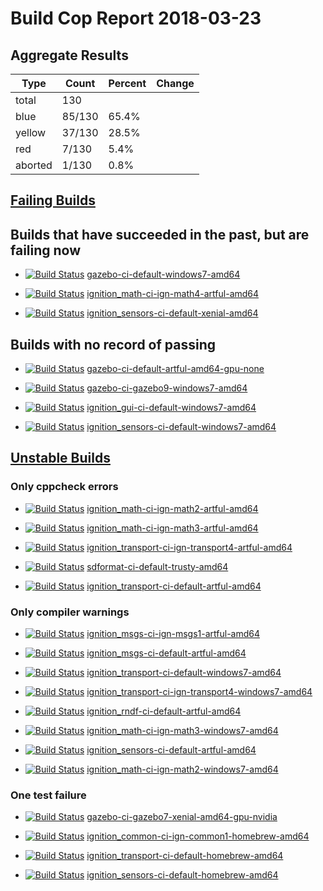 # Build Cop Report 2018-03-23

## Aggregate Results

| Type | Count | Percent | Change |
|--|--|--|--|
| total | 130 | |  |
| blue | 85/130 | 65.4% |  |
| yellow | 37/130 | 28.5% |  |
| red | 7/130 | 5.4% |  |
| aborted | 1/130 | 0.8% |  |

## [Failing Builds](https://build.osrfoundation.org/view/main/view/BuildCopFail/)

## Builds that have succeeded in the past, but are failing now

* [![Build Status](https://build.osrfoundation.org/job/gazebo-ci-default-windows7-amd64//badge/icon)](https://build.osrfoundation.org/job/gazebo-ci-default-windows7-amd64/) [gazebo-ci-default-windows7-amd64](https://build.osrfoundation.org/job/gazebo-ci-default-windows7-amd64/)

* [![Build Status](https://build.osrfoundation.org/job/ignition_math-ci-ign-math4-artful-amd64//badge/icon)](https://build.osrfoundation.org/job/ignition_math-ci-ign-math4-artful-amd64/) [ignition_math-ci-ign-math4-artful-amd64](https://build.osrfoundation.org/job/ignition_math-ci-ign-math4-artful-amd64/)

* [![Build Status](https://build.osrfoundation.org/job/ignition_sensors-ci-default-xenial-amd64//badge/icon)](https://build.osrfoundation.org/job/ignition_sensors-ci-default-xenial-amd64/) [ignition_sensors-ci-default-xenial-amd64](https://build.osrfoundation.org/job/ignition_sensors-ci-default-xenial-amd64/)

## Builds with no record of passing

* [![Build Status](https://build.osrfoundation.org/job/gazebo-ci-default-artful-amd64-gpu-none//badge/icon)](https://build.osrfoundation.org/job/gazebo-ci-default-artful-amd64-gpu-none/) [gazebo-ci-default-artful-amd64-gpu-none](https://build.osrfoundation.org/job/gazebo-ci-default-artful-amd64-gpu-none/)

* [![Build Status](https://build.osrfoundation.org/job/gazebo-ci-gazebo9-windows7-amd64//badge/icon)](https://build.osrfoundation.org/job/gazebo-ci-gazebo9-windows7-amd64/) [gazebo-ci-gazebo9-windows7-amd64](https://build.osrfoundation.org/job/gazebo-ci-gazebo9-windows7-amd64/)

* [![Build Status](https://build.osrfoundation.org/job/ignition_gui-ci-default-windows7-amd64//badge/icon)](https://build.osrfoundation.org/job/ignition_gui-ci-default-windows7-amd64/) [ignition_gui-ci-default-windows7-amd64](https://build.osrfoundation.org/job/ignition_gui-ci-default-windows7-amd64/)

* [![Build Status](https://build.osrfoundation.org/job/ignition_sensors-ci-default-windows7-amd64//badge/icon)](https://build.osrfoundation.org/job/ignition_sensors-ci-default-windows7-amd64/) [ignition_sensors-ci-default-windows7-amd64](https://build.osrfoundation.org/job/ignition_sensors-ci-default-windows7-amd64/)

## [Unstable Builds](https://build.osrfoundation.org/view/main/view/BuildCopFail/)

### Only cppcheck errors

* [![Build Status](https://build.osrfoundation.org/job/ignition_math-ci-ign-math2-artful-amd64/badge/icon)](https://build.osrfoundation.org/job/ignition_math-ci-ign-math2-artful-amd64) [ignition_math-ci-ign-math2-artful-amd64](https://build.osrfoundation.org/job/ignition_math-ci-ign-math2-artful-amd64)

* [![Build Status](https://build.osrfoundation.org/job/ignition_math-ci-ign-math3-artful-amd64/badge/icon)](https://build.osrfoundation.org/job/ignition_math-ci-ign-math3-artful-amd64) [ignition_math-ci-ign-math3-artful-amd64](https://build.osrfoundation.org/job/ignition_math-ci-ign-math3-artful-amd64)

* [![Build Status](https://build.osrfoundation.org/job/ignition_transport-ci-ign-transport4-artful-amd64/badge/icon)](https://build.osrfoundation.org/job/ignition_transport-ci-ign-transport4-artful-amd64) [ignition_transport-ci-ign-transport4-artful-amd64](https://build.osrfoundation.org/job/ignition_transport-ci-ign-transport4-artful-amd64)

* [![Build Status](https://build.osrfoundation.org/job/sdformat-ci-default-trusty-amd64/badge/icon)](https://build.osrfoundation.org/job/sdformat-ci-default-trusty-amd64) [sdformat-ci-default-trusty-amd64](https://build.osrfoundation.org/job/sdformat-ci-default-trusty-amd64)

* [![Build Status](https://build.osrfoundation.org/job/ignition_transport-ci-default-artful-amd64/badge/icon)](https://build.osrfoundation.org/job/ignition_transport-ci-default-artful-amd64) [ignition_transport-ci-default-artful-amd64](https://build.osrfoundation.org/job/ignition_transport-ci-default-artful-amd64)

### Only compiler warnings

* [![Build Status](https://build.osrfoundation.org/job/ignition_msgs-ci-ign-msgs1-artful-amd64/badge/icon)](https://build.osrfoundation.org/job/ignition_msgs-ci-ign-msgs1-artful-amd64) [ignition_msgs-ci-ign-msgs1-artful-amd64](https://build.osrfoundation.org/job/ignition_msgs-ci-ign-msgs1-artful-amd64)

* [![Build Status](https://build.osrfoundation.org/job/ignition_msgs-ci-default-artful-amd64/badge/icon)](https://build.osrfoundation.org/job/ignition_msgs-ci-default-artful-amd64) [ignition_msgs-ci-default-artful-amd64](https://build.osrfoundation.org/job/ignition_msgs-ci-default-artful-amd64)

* [![Build Status](https://build.osrfoundation.org/job/ignition_transport-ci-default-windows7-amd64/badge/icon)](https://build.osrfoundation.org/job/ignition_transport-ci-default-windows7-amd64) [ignition_transport-ci-default-windows7-amd64](https://build.osrfoundation.org/job/ignition_transport-ci-default-windows7-amd64)

* [![Build Status](https://build.osrfoundation.org/job/ignition_transport-ci-ign-transport4-windows7-amd64/badge/icon)](https://build.osrfoundation.org/job/ignition_transport-ci-ign-transport4-windows7-amd64) [ignition_transport-ci-ign-transport4-windows7-amd64](https://build.osrfoundation.org/job/ignition_transport-ci-ign-transport4-windows7-amd64)

* [![Build Status](https://build.osrfoundation.org/job/ignition_rndf-ci-default-artful-amd64/badge/icon)](https://build.osrfoundation.org/job/ignition_rndf-ci-default-artful-amd64) [ignition_rndf-ci-default-artful-amd64](https://build.osrfoundation.org/job/ignition_rndf-ci-default-artful-amd64)

* [![Build Status](https://build.osrfoundation.org/job/ignition_math-ci-ign-math3-windows7-amd64/badge/icon)](https://build.osrfoundation.org/job/ignition_math-ci-ign-math3-windows7-amd64) [ignition_math-ci-ign-math3-windows7-amd64](https://build.osrfoundation.org/job/ignition_math-ci-ign-math3-windows7-amd64)

* [![Build Status](https://build.osrfoundation.org/job/ignition_sensors-ci-default-artful-amd64/badge/icon)](https://build.osrfoundation.org/job/ignition_sensors-ci-default-artful-amd64) [ignition_sensors-ci-default-artful-amd64](https://build.osrfoundation.org/job/ignition_sensors-ci-default-artful-amd64)

* [![Build Status](https://build.osrfoundation.org/job/ignition_math-ci-ign-math2-windows7-amd64/badge/icon)](https://build.osrfoundation.org/job/ignition_math-ci-ign-math2-windows7-amd64) [ignition_math-ci-ign-math2-windows7-amd64](https://build.osrfoundation.org/job/ignition_math-ci-ign-math2-windows7-amd64)

### One test failure


* [![Build Status](https://build.osrfoundation.org/job/gazebo-ci-gazebo7-xenial-amd64-gpu-nvidia/badge/icon)](https://build.osrfoundation.org/job/gazebo-ci-gazebo7-xenial-amd64-gpu-nvidia) [gazebo-ci-gazebo7-xenial-amd64-gpu-nvidia](https://build.osrfoundation.org/job/gazebo-ci-gazebo7-xenial-amd64-gpu-nvidia)

* [![Build Status](https://build.osrfoundation.org/job/ignition_common-ci-ign-common1-homebrew-amd64/badge/icon)](https://build.osrfoundation.org/job/ignition_common-ci-ign-common1-homebrew-amd64) [ignition_common-ci-ign-common1-homebrew-amd64](https://build.osrfoundation.org/job/ignition_common-ci-ign-common1-homebrew-amd64)

* [![Build Status](https://build.osrfoundation.org/job/ignition_transport-ci-default-homebrew-amd64/badge/icon)](https://build.osrfoundation.org/job/ignition_transport-ci-default-homebrew-amd64) [ignition_transport-ci-default-homebrew-amd64](https://build.osrfoundation.org/job/ignition_transport-ci-default-homebrew-amd64)

* [![Build Status](https://build.osrfoundation.org/job/ignition_sensors-ci-default-homebrew-amd64/badge/icon)](https://build.osrfoundation.org/job/ignition_sensors-ci-default-homebrew-amd64) [ignition_sensors-ci-default-homebrew-amd64](https://build.osrfoundation.org/job/ignition_sensors-ci-default-homebrew-amd64)